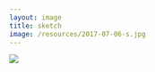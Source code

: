 ```yaml
---
layout: image
title: sketch
image: /resources/2017-07-06-s.jpg
---
```



![][image]


[image]: /resources/2017-07-06.jpg
